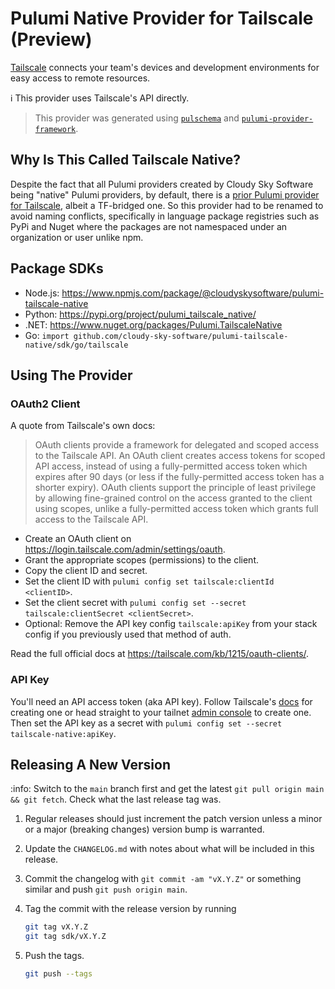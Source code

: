 # Pulumi Native Provider for Tailscale (Preview)

[Tailscale](https://tailscale.com/) connects your team's devices and development environments for easy access to remote resources.

:information_source: This provider uses Tailscale's API directly.

> This provider was generated using [`pulschema`](https://github.com/cloudy-sky-software/pulschema) and [`pulumi-provider-framework`](https://github.com/cloudy-sky-software/pulumi-provider-framework).

## Why Is This Called Tailscale Native?

Despite the fact that all Pulumi providers created by Cloudy Sky Software being "native" Pulumi providers, by default, there is a [prior Pulumi provider for Tailscale](https://github.com/pulumi/pulumi-tailscale), albeit a TF-bridged one. So this provider had to be renamed to avoid naming conflicts, specifically in language package registries such as PyPi and Nuget where the packages are not namespaced under an organization or user unlike npm.

## Package SDKs

- Node.js: https://www.npmjs.com/package/@cloudyskysoftware/pulumi-tailscale-native
- Python: https://pypi.org/project/pulumi_tailscale_native/
- .NET: https://www.nuget.org/packages/Pulumi.TailscaleNative
- Go: `import github.com/cloudy-sky-software/pulumi-tailscale-native/sdk/go/tailscale`

## Using The Provider

### OAuth2 Client

A quote from Tailscale's own docs:

> OAuth clients provide a framework for delegated and scoped access to the Tailscale API. An OAuth client creates access tokens for scoped API access, instead of using a fully-permitted access token which expires after 90 days (or less if the fully-permitted access token has a shorter expiry). OAuth clients support the principle of least privilege by allowing fine-grained control on the access granted to the client using scopes, unlike a fully-permitted access token which grants full access to the Tailscale API.

- Create an OAuth client on https://login.tailscale.com/admin/settings/oauth.
- Grant the appropriate scopes (permissions) to the client.
- Copy the client ID and secret.
- Set the client ID with `pulumi config set tailscale:clientId <clientID>`.
- Set the client secret with `pulumi config set --secret tailscale:clientSecret <clientSecret>`.
- Optional: Remove the API key config `tailscale:apiKey` from your stack config if you previously used that method of auth.

Read the full official docs at https://tailscale.com/kb/1215/oauth-clients/.

### API Key

You'll need an API access token (aka API key). Follow Tailscale's [docs](https://tailscale.com/kb/1101/api/?q=API%20access#authentication) for creating one or head straight to your tailnet [admin console](https://login.tailscale.com/admin/settings/keys) to create one.
Then set the API key as a secret with `pulumi config set --secret tailscale-native:apiKey`.

## Releasing A New Version

:info: Switch to the `main` branch first and get the latest `git pull origin main && git fetch`. Check what the last release tag was.

1. Regular releases should just increment the patch version unless a minor or a major (breaking changes) version bump is warranted.
1. Update the `CHANGELOG.md` with notes about what will be included in this release.
1. Commit the changelog with `git commit -am "vX.Y.Z"` or something similar and push `git push origin main`.
1. Tag the commit with the release version by running

   ```bash
   git tag vX.Y.Z
   git tag sdk/vX.Y.Z
   ```

1. Push the tags.

   ```bash
   git push --tags
   ```
